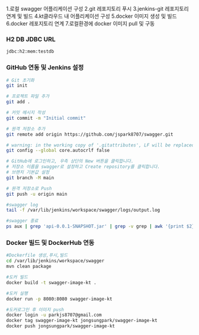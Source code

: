 1.로컬 swagger 어플리케이션 구성
2.git 레포지토리 푸시
3.jenkins-git 레포지토리 연계 및 빌드
4.kt클라우드 내 어플리케이션 구성
5.docker 이미지 생성 및 빌드
6.docker 레포지토리 연계
7.로컬환경에 docker 이미지 pull 및 구동

### H2 DB JDBC URL
```
jdbc:h2:mem:testdb
```

### GitHub 연동 및 Jenkins 설정
```bash
# Git 초기화
git init

# 프로젝트 파일 추가
git add .

# 커밋 메시지 작성
git commit -m "Initial commit"

# 원격 저장소 추가
git remote add origin https://github.com/jspark8707/swagger.git

# warning: in the working copy of '.gitattributes', LF will be replaced by CRLF the next time Git touches it 
git config --global core.autocrlf false

# GitHub에 로그인하고, 우측 상단의 New 버튼을 클릭합니다.
# 저장소 이름을 swagger로 설정하고 Create repository를 클릭합니다.
# 브랜치 기본값 설정
git branch -M main

# 원격 저장소로 Push
git push -u origin main

#swagger log
tail -f /var/lib/jenkins/workspace/swagger/logs/output.log

#swagger 종료
ps aux | grep 'api-0.0.1-SNAPSHOT.jar' | grep -v grep | awk '{print $2}' | xargs kill
```
### Docker 빌드 및 DockerHub 연동 
```bash
#Dockerfile 생성,푸시,빌드
cd /var/lib/jenkins/workspace/swagger
mvn clean package

#도커 빌드
docker build -t swagger-image-kt .

#도커 실행
docker run -p 8080:8080 swagger-image-kt

#도커로그인 후 이미지 push
docker login -u parkjs8707@gmail.com
docker tag swagger-image-kt jongsungpark/swagger-image-kt
docker push jongsungpark/swagger-image-kt

```

